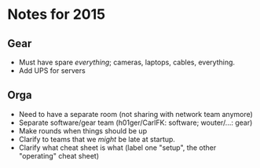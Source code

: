 Notes for 2015
==============

Gear
----

* Must have spare *everything*; cameras, laptops, cables, everything.
* Add UPS for servers

Orga
----

* Need to have a separate room (not sharing with network team anymore)
* Separate software/gear team (h01ger/CarlFK: software; wouter/...: gear)
* Make rounds when things should be up
* Clarify to teams that we *might* be late at startup.
* Clarify what cheat sheet is what (label one "setup", the other "operating" cheat sheet)

